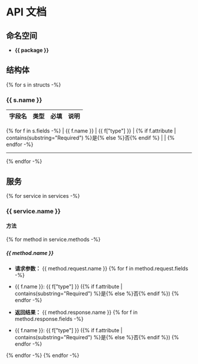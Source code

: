 # API 文档

## 命名空间

- **{{ package }}**

## 结构体

{% for s in structs -%}
### {{ s.name }}

| 字段名 | 类型                | 必填 | 说明 |
|--------|---------------------|------|------|
{% for f in s.fields -%}
| {{ f.name }} | {{ f["type"] }} | {% if f.attribute | contains(substring="Required") %}是{% else %}否{% endif %} | |
{% endfor -%}

---
{% endfor -%}

## 服务

{% for service in services -%}
### {{ service.name }}

#### 方法
{% for method in service.methods -%}
##### {{ method.name }}

- **请求参数：** {{ method.request.name }}
{% for f in method.request.fields -%}
- {{ f.name }}: {{ f["type"] }} ({% if f.attribute | contains(substring="Required") %}是{% else %}否{% endif %})
{% endfor -%}

- **返回结果：** {{ method.response.name }}
{% for f in method.response.fields -%}
- {{ f.name }}: {{ f["type"] }} ({% if f.attribute | contains(substring="Required") %}是{% else %}否{% endif %})
{% endfor -%}

{% endfor -%}
{% endfor -%}